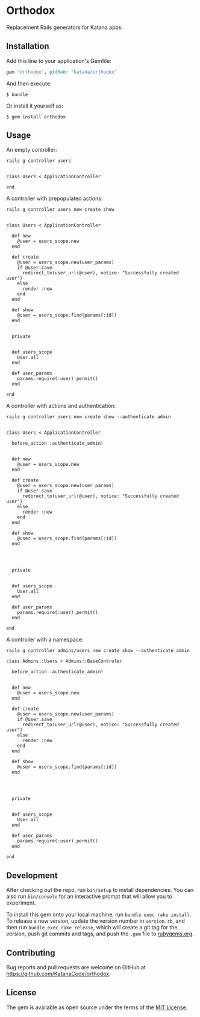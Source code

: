 # Orthodox

Replacement Rails generators for Katana apps.

## Installation

Add this line to your application's Gemfile:

```ruby
gem 'orthodox', github: "katana/orthodox"
```

And then execute:

    $ bundle

Or install it yourself as:

    $ gem install orthodox

## Usage

An empty controller:

    rails g controller users


    class Users < ApplicationController

    end


A controller with prepopulated actions:

    rails g controller users new create show

 
    class Users < ApplicationController

      def new
        @user = users_scope.new
      end

      def create
        @user = users_scope.new(user_params)
        if @user.save
          redirect_to(user_url(@user), notice: "Successfully created user")
        else
          render :new
        end
      end

      def show
        @user = users_scope.find(params[:id])
      end


      private


      def users_scope
        User.all
      end

      def user_params
        params.require(:user).permit()
      end

    end

A controller with actions and authentication:

    rails g controller users new create show --authenticate admin
    
 
    class Users < ApplicationController

      before_action :authenticate_admin!


      def new
        @user = users_scope.new
      end

      def create
        @user = users_scope.new(user_params)
        if @user.save
          redirect_to(user_url(@user), notice: "Successfully created user")
        else
          render :new
        end
      end

      def show
        @user = users_scope.find(params[:id])
      end




      private


      def users_scope
        User.all
      end

      def user_params
        params.require(:user).permit()
      end

    end

A controller with a namespace:

    rails g controller admins/users new create show --authenticate admin

    class Admins::Users < Admins::BaseControler

      before_action :authenticate_admin!


      def new
        @user = users_scope.new
      end

      def create
        @user = users_scope.new(user_params)
        if @user.save
          redirect_to(user_url(@user), notice: "Successfully created user")
        else
          render :new
        end
      end

      def show
        @user = users_scope.find(params[:id])
      end




      private


      def users_scope
        User.all
      end

      def user_params
        params.require(:user).permit()
      end

    end

## Development

After checking out the repo, run `bin/setup` to install dependencies. You can also run `bin/console` for an interactive prompt that will allow you to experiment.

To install this gem onto your local machine, run `bundle exec rake install`. To release a new version, update the version number in `version.rb`, and then run `bundle exec rake release`, which will create a git tag for the version, push git commits and tags, and push the `.gem` file to [rubygems.org](https://rubygems.org).

## Contributing

Bug reports and pull requests are welcome on GitHub at https://github.com/KatanaCode/orthodox.

## License

The gem is available as open source under the terms of the [MIT License](http://opensource.org/licenses/MIT).
